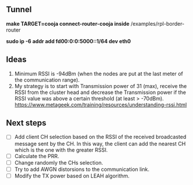 ## Tunnel
**make TARGET=cooja connect-router-cooja inside** /examples/rpl-border-router

**sudo ip -6 addr add fd00:0:0:5000::1/64 dev eth0**

## Ideas
1. Minimum RSSI is -94dBm (when the nodes are put at the last meter of the communication range).
2. My strategy is to start with Transmission power of 31 (max), receive the RSSI from the cluster head and decrease the Transmission power if
the RSSI value was above a certain threshold (at least > -70dBm). https://www.metageek.com/training/resources/understanding-rssi.html

## Next steps
- [ ] Add client CH selection based on the RSSI of the received broadcasted message sent by the CH. In this way, the client can add the nearest CH which is the one with the greater RSSI.
- [ ] Calculate the PRR.
- [ ] Change randomly the CHs selection.
- [ ] Try to add AWGN distorsions to the communication link.
- [ ] Modify the TX power based on LEAH algorithm.
